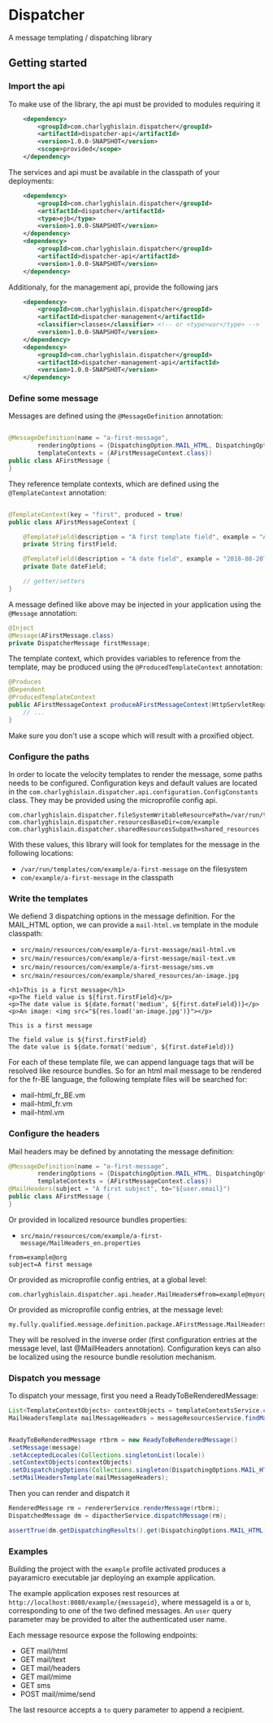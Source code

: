 # Dispatcher

A message templating / dispatching library

## Getting started

### Import the api
To make use of the library, the api must be provided to modules requiring it
```xml
    <dependency>
        <groupId>com.charlyghislain.dispatcher</groupId>
        <artifactId>dispatcher-api</artifactId>
        <version>1.0.0-SNAPSHOT</version>
        <scope>provided</scope>
    </dependency>
```
The services and api must be available in the classpath of your deployments:
```xml
    <dependency>
        <groupId>com.charlyghislain.dispatcher</groupId>
        <artifactId>dispatcher</artifactId>
        <type>ejb</type>
        <version>1.0.0-SNAPSHOT</version>
    </dependency>
    <dependency>
        <groupId>com.charlyghislain.dispatcher</groupId>
        <artifactId>dispatcher-api</artifactId>
        <version>1.0.0-SNAPSHOT</version>
    </dependency>
```

Additionaly, for the management api, provide the following jars
```xml
    <dependency>
        <groupId>com.charlyghislain.dispatcher</groupId>
        <artifactId>dispatcher-management</artifactId>
        <classifier>classes</classifier> <!-- or <type>war</type> -->
        <version>1.0.0-SNAPSHOT</version>
    </dependency>
    <dependency>
        <groupId>com.charlyghislain.dispatcher</groupId>
        <artifactId>dispatcher-management-api</artifactId>
        <version>1.0.0-SNAPSHOT</version>
    </dependency>
```

### Define some message
Messages are defined using the `@MessageDefinition` annotation:
```java

@MessageDefinition(name = "a-first-message",
        renderingOptions = {DispatchingOption.MAIL_HTML, DispatchingOption.MAIL_TEXT, DispatchingOption.SMS},
        templateContexts = {AFirstMessageContext.class})
public class AFirstMessage {
}
```
They reference template contexts, which are defined using the `@TemplateContext` annotation:
```java

@TemplateContext(key = "first", produced = true)
public class AFirstMessageContext {

    @TemplateField(description = "A first template field", example = "A first value")
    private String firstField;

    @TemplateField(description = "A date field", example = "2018-08-20T14:13:11")
    private Date dateField;

    // getter/setters
}

```

A message defined like above may be injected in your application using the `@Message` annotation:
```java
@Inject
@Message(AFirstMessage.class)
private DispatcherMessage firstMessage;
```

The template context, which provides variables to reference from the template, may be produced using the
`@ProducedTemplateContext` annotation:
```java
@Produces
@Dependent
@ProducedTemplateContext
public AFirstMessageContext produceAFirstMessageContext(HttpServletRequest servletRequest) {
    // ...
}
```
Make sure you don't use a scope which will result with a proxified object.

### Configure the paths
In order to locate the velocity templates to render the message, some paths needs to be configured.
Configuration keys and default values are located in the `com.charlyghislain.dispatcher.api.configuration.ConfigConstants`
class. They may be provided using the microprofile config api.

```properties
com.charlyghislain.dispatcher.fileSystemWritableResourcePath=/var/run/templates
com.charlyghislain.dispatcher.resourcesBaseDir=com/example
com.charlyghislain.dispatcher.sharedResourcesSubpath=shared_resources
```
With these values, this library will look for templates for the message in the following locations:
- `/var/run/templates/com/example/a-first-message` on the filesystem
- `com/example/a-first-message` in the classpath

### Write the templates

We defiend 3 dispatching options in the message definition. For the MAIL_HTML option,
we can provide a `mail-html.vm` template in the module classpath:

- `src/main/resources/com/example/a-first-message/mail-html.vm`
- `src/main/resources/com/example/a-first-message/mail-text.vm`
- `src/main/resources/com/example/a-first-message/sms.vm`
- `src/main/resources/com/example/shared_resources/an-image.jpg`

```velocitymarkup
<h1>This is a first message</h1>
<p>The field value is ${first.firstField}</p>
<p>The date value is ${date.format('medium', ${first.dateField})}</p>
<p>An image: <img src="${res.load('an-image.jpg')}"></p>
```

```velocitymarkup
This is a first message

The field value is ${first.firstField}
The date value is ${date.format('medium', ${first.dateField})}
```

For each of these template file, we can append language tags that will be resolved like resource bundles.
So for an html mail message to be rendered for the fr-BE language, the following template files
will be searched for:
- mail-html_fr_BE.vm
- mail-html_fr.vm
- mail-html.vm

### Configure the headers

Mail headers may be defined by annotating the message definition:
```java
@MessageDefinition(name = "a-first-message",
        renderingOptions = {DispatchingOption.MAIL_HTML, DispatchingOption.MAIL_TEXT, DispatchingOption.SMS},
        templateContexts = {AFirstMessageContext.class})
@MailHeaders(subject = "A first subject", to="${user.email}")        
public class AFirstMessage {
}
```
Or provided in localized resource bundles properties:
- `src/main/resources/com/example/a-first-message/MailHeaders_en.properties`
```velocitymarkup
from=example@org
subject=A first message
```
Or provided as microprofile config entries, at a global level:
```properties
com.charlyghislain.dispatcher.api.header.MailHeaders#from=example@myorg
```
Or provided as microprofile config entries, at the message level:
```properties
my.fully.qualified.message.definition.package.AFirstMessage.MailHeaders_en#from=example@anotherorg
``` 
They will be resolved in the inverse order (first configuration entries at the message level, last @MailHeaders annotation).
Configuration keys can also be localized using the resource bundle resolution mechanism.

### Dispatch you message
To dispatch your message, first you need a ReadyToBeRenderedMessage:
```java
List<TemplateContextObjects> contextObjects = templateContextsService.createTemplateContexts(message);
MailHeadersTemplate mailMessageHeaders = messageResourcesService.findMailMessageHeaders(message, locale);


ReadyToBeRenderedMessage rtbrm = new ReadyToBeRenderedMessage()
.setMessage(message)
.setAcceptedLocales(Collections.singletonList(locale))
.setContextObjects(contextObjects)
.setDispatchingOptions(Collections.singleton(DispatchingOptions.MAIL_HTML))
.setMailHeadersTemplate(mailMessageHeaders);
```   
Then you can render and dispatch it
```java
RenderedMessage rm = rendererService.renderMessage(rtbrm);
DispatchedMessage dm = dipactherService.dispatchMessage(rm);

assertTrue(dm.getDispatchingResults().get(DispatchingOptions.MAIL_HTML).isSuccess());
``` 

### Examples
Building the project with the `example` profile activated produces a payaramicro executable jar
deploying an example application.

The example application exposes rest resources at `http://localhost:8080/example/{messageid}`, where
messageId is `a` or `b`, corresponding to one of the two defined messages. An `user` query parameter
may be provided to alter the authenticated user name.

Each message resource expose the following endpoints:
- GET mail/html
- GET mail/text
- GET mail/headers
- GET mail/mime
- GET sms
- POST mail/mime/send

The last resource accepts a `to` query parameter to append a recipient. 

